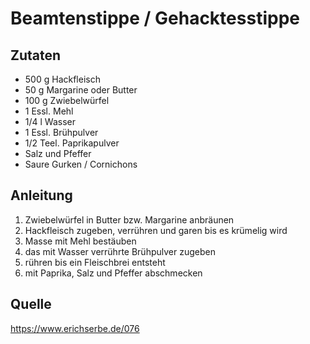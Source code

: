 # Beamtenstippe / Gehacktesstippe

## Zutaten

+ 500 g Hackfleisch
+ 50 g Margarine oder Butter
+ 100 g Zwiebelwürfel
+ 1 Essl. Mehl
+ 1/4 l Wasser
+ 1 Essl. Brühpulver
+ 1/2 Teel. Paprikapulver
+ Salz und Pfeffer
+ Saure Gurken / Cornichons

## Anleitung

1. Zwiebelwürfel in Butter bzw. Margarine anbräunen
2. Hackfleisch zugeben, verrühren und garen bis es krümelig wird
3. Masse mit Mehl bestäuben
4. das mit Wasser verrührte Brühpulver zugeben
5. rühren bis ein Fleischbrei entsteht
6. mit Paprika, Salz und Pfeffer abschmecken

## Quelle

https://www.erichserbe.de/076
